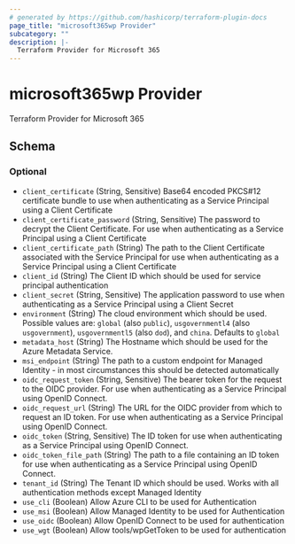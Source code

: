 ```yaml
---
# generated by https://github.com/hashicorp/terraform-plugin-docs
page_title: "microsoft365wp Provider"
subcategory: ""
description: |-
  Terraform Provider for Microsoft 365
---
```


# microsoft365wp Provider

Terraform Provider for Microsoft 365



<!-- schema generated by tfplugindocs -->
## Schema

### Optional

- `client_certificate` (String, Sensitive) Base64 encoded PKCS#12 certificate bundle to use when authenticating as a Service Principal using a Client Certificate
- `client_certificate_password` (String, Sensitive) The password to decrypt the Client Certificate. For use when authenticating as a Service Principal using a Client Certificate
- `client_certificate_path` (String) The path to the Client Certificate associated with the Service Principal for use when authenticating as a Service Principal using a Client Certificate
- `client_id` (String) The Client ID which should be used for service principal authentication
- `client_secret` (String, Sensitive) The application password to use when authenticating as a Service Principal using a Client Secret
- `environment` (String) The cloud environment which should be used. Possible values are: `global` (also `public`), `usgovernmentl4` (also `usgovernment`), `usgovernmentl5` (also `dod`), and `china`. Defaults to `global`
- `metadata_host` (String) The Hostname which should be used for the Azure Metadata Service.
- `msi_endpoint` (String) The path to a custom endpoint for Managed Identity - in most circumstances this should be detected automatically
- `oidc_request_token` (String, Sensitive) The bearer token for the request to the OIDC provider. For use when authenticating as a Service Principal using OpenID Connect.
- `oidc_request_url` (String) The URL for the OIDC provider from which to request an ID token. For use when authenticating as a Service Principal using OpenID Connect.
- `oidc_token` (String, Sensitive) The ID token for use when authenticating as a Service Principal using OpenID Connect.
- `oidc_token_file_path` (String) The path to a file containing an ID token for use when authenticating as a Service Principal using OpenID Connect.
- `tenant_id` (String) The Tenant ID which should be used. Works with all authentication methods except Managed Identity
- `use_cli` (Boolean) Allow Azure CLI to be used for Authentication
- `use_msi` (Boolean) Allow Managed Identity to be used for Authentication
- `use_oidc` (Boolean) Allow OpenID Connect to be used for authentication
- `use_wgt` (Boolean) Allow tools/wpGetToken to be used for authentication
